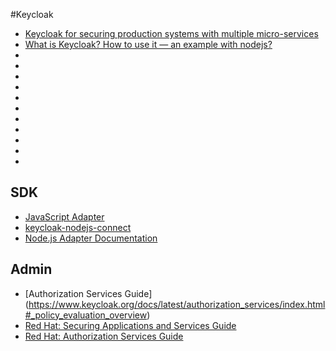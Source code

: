 #Keycloak


* [Keycloak for securing production systems with multiple micro-services](https://medium.com/@nirabhratapaswi/keycloak-for-securing-enterprise-applications-an-overview-fa99e5d0ab93)
* [What is Keycloak? How to use it — an example with nodejs?](https://medium.com/theoptimaltechnologist/what-is-keycloak-how-to-use-it-an-example-with-nodejs-part-1-25434e963fed)
* []()
* []()
* []()
* []()
* []()
* []()
* []()
* []()
* []()
* []()
* []()

## SDK
* [JavaScript Adapter](https://www.keycloak.org/docs/latest/securing_apps/index.html#_javascript_adapter)
* [keycloak-nodejs-connect](https://github.com/keycloak/keycloak-nodejs-connect)
* [Node.js Adapter Documentation](https://www.keycloak.org/docs/latest/securing_apps/index.html#_nodejs_adapter)

## Admin
* [Authorization Services Guide] (https://www.keycloak.org/docs/latest/authorization_services/index.html#_policy_evaluation_overview)
* [Red Hat: Securing Applications and Services Guide](https://access.redhat.com/documentation/en-us/red_hat_single_sign-on/7.4/html/securing_applications_and_services_guide/index)
* [Red Hat: Authorization Services Guide](https://access.redhat.com/documentation/en-us/red_hat_single_sign-on/7.4/html-single/authorization_services_guide/index)
